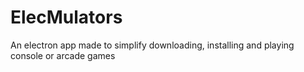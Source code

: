 # ElecMulators
An electron app made to simplify downloading, installing and playing console or arcade games
